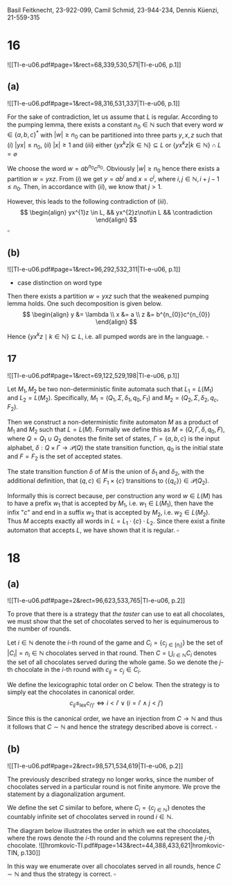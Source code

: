 
Basil Feitknecht, 23-922-099,
Camil Schmid, 23-944-234,
Dennis Küenzi, 21-559-315


# 16
![[TI-e-u06.pdf#page=1&rect=68,339,530,571|TI-e-u06, p.1]]

## (a)
![[TI-e-u06.pdf#page=1&rect=98,316,531,337|TI-e-u06, p.1]]

For the sake of contradiction, let us assume that $L$ is regular. According to the pumping lemma, there exists a constant $n_0 \in \mathbb N$ such that every word $w \in \{a,b,c\}^*$ with $|w| \geq n_0$ can be partitioned into three parts $y, x, z$ such that
	$(i)$   $|yx| \leq n_0$,
	$(ii)$  $|x| \geq 1$ and
	$(iii)$  either $\{yx^kz | k \in \mathbb N\} \subseteq L$ or $\{yx^kz | k \in \mathbb N\} \cap L = \varnothing$ 

We choose the word $w = ab^{n_0}c^{n_0}$. Obviously $|w| \geq n_0$ hence there exists a partition $w = yxz$. From $(i)$ we get $y = ab^i$ and $x=c^j$, where $i,j \in \mathbb{N}, i+j-1 \leq n_0$. Then, in accordance with $(ii)$, we know that $j > 1$.

However, this leads to the following contradiction of $(iii)$.
$$
\begin{align}
yx^{1}z \in L, && yx^{2}z\not\in L && \contradiction
\end{align}
$$
$\square$


## (b)
![[TI-e-u06.pdf#page=1&rect=96,292,532,311|TI-e-u06, p.1]]

+ case distinction on word type



Then there exists a partition $w=yxz$ such that the weakened pumping lemma holds. One such decomposition is given below.
$$
\begin{align}
y &= \lambda \\
x &= a \\
z &= b^{n_{0}}c^{n_{0}}
\end{align}
$$

Hence $\{ yx^{k}z \mid k \in \mathbb{N} \} \subseteq L$, i.e. all pumped words are in the language.
$\square$

<div class="page-break" style="page-break-before: always;"></div>


## 17
![[TI-e-u06.pdf#page=1&rect=69,122,529,198|TI-e-u06, p.1]]

Let $M_{1}, M_{2}$ be two non-deterministic finite automata such that $L_{1}=L(M_{1})$ and $L_{2}=L(M_{2})$. Specifically, $M_{1} = (Q_{1}, \Sigma, \delta_{1}, q_{0}, F_{1})$ and $M_{2} = (Q_{2}, \Sigma, \delta_{2}, q_{c}, F_{2})$.

Then we construct a non-deterministic finite automaton $M$ as a product of $M_{1}$ and $M_{2}$ such that $L=L(M)$. Formally we define this as $M=(Q,\Gamma,\delta,q_{0},F)$, where $Q=Q_{1} \cup Q_{2}$ denotes the finite set of states, $\Gamma= \{ a,b,c \}$ is the input alphabet, $\delta: Q \times \Gamma \to \mathcal{P}(Q)$ the state transition function, $q_{0}$ is the initial state and $F = F_{2}$ is the set of accepted states.

The state transition function $\delta$ of $M$ is the union of $\delta_{1}$ and $\delta_{2}$, with the additional definition, that $(q, c) \in F_{1} \times \{ c \}$ transitions to $\langle \{ q_{c} \} \rangle \in \mathcal{P}(Q_{2})$.

Informally this is correct because, per construction any word $w \in L(M)$ has to have a prefix $w_{1}$ that is accepted by $M_{1}$, i.e. $w_{1} \in L(M_{1})$, then have the infix "$c$" and end in a suffix $w_{2}$ that is accepted by $M_{2}$, i.e. $w_{2} \in L(M_{2})$. Thus $M$ accepts exactly all words in $L = L_{1} \cdot \{ c \}  \cdot L_{2}$. Since there exist a finite automaton that accepts $L$, we have shown that it is regular.
$\square$

<div class="page-break" style="page-break-before: always;"></div>

# 18
## (a)
![[TI-e-u06.pdf#page=2&rect=96,623,533,765|TI-e-u06, p.2]]

To prove that there is a strategy that *the taster* can use to eat all chocolates, we must show that the set of chocolates served to her is equinumerous to the number of rounds.

Let $i \in \mathbb{N}$ denote the $i$-th round of the game and $C_{i}=\{ c_{j \in [n_{i}]} \}$ be the set of $|C_{i}|=n_{i} \in \mathbb{N}$ chocolates served in that round. Then $C =\bigcup_{i \in \mathbb{N}}C_{i}$ denotes the set of all chocolates served during the whole game. So we denote the $j$-th chocolate in the $i$-th round with $c_{ij}=c_{j} \in C_{i}$. 

We define the lexicographic total order on $C$ below. Then the strategy is to simply eat the chocolates in canonical order.
$$
c_{ij} \leq_{\text{lex}} c_{i'j'} \iff i < i' \lor (i = i' \land j < j')
$$

Since this is the canonical order, we have an injection from $C \to \mathbb{N}$ and thus it follows that $C \sim \mathbb{N}$ and hence the strategy described above is correct.
$\square$

<div class="page-break" style="page-break-before: always;"></div>

## (b)
![[TI-e-u06.pdf#page=2&rect=98,571,534,619|TI-e-u06, p.2]]

The previously described strategy no longer works, since the number of chocolates served in a particular round is not finite anymore. We prove the statement by a diagonalization argument.

We define the set $C$ similar to before, where $C_{i}= \{ c_{j \in \mathbb{N}} \}$ denotes the countably infinite set of chocolates served in round $i \in \mathbb{N}$. 

The diagram below illustrates the order in which we eat the chocolates, where the rows denote the $i$-th round and the columns represent the $j$-th chocolate.
![[hromkovic-TI.pdf#page=143&rect=44,388,433,621|hromkovic-TIN, p.130]]

In this way we enumerate over all chocolates served in all rounds, hence $C \sim \mathbb{N}$ and thus the strategy is correct.
$\square$
